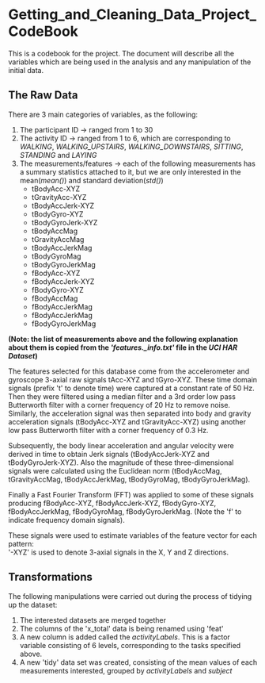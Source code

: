 # Getting_and_Cleaning_Data_Project_CodeBook
This is a codebook for the project. The document will describe all the variables which are being used in the analysis and any manipulation of the initial data.


## The Raw Data
There are 3 main categories of variables, as the following:
1. The participant ID    -> ranged from 1 to 30
2. The activity ID       -> ranged from 1 to 6, which are corresponding to *WALKING*, *WALKING_UPSTAIRS*, *WALKING_DOWNSTAIRS*, *SITTING*, *STANDING* and *LAYING*
3. The measurements/features  -> each of the following measurements has a summary statistics attached to it, but we are only interested in the mean(*mean()*) and standard deviation(*std()*)    
    + tBodyAcc-XYZ  
    + tGravityAcc-XYZ  
    + tBodyAccJerk-XYZ  
    + tBodyGyro-XYZ  
    + tBodyGyroJerk-XYZ  
    + tBodyAccMag  
    + tGravityAccMag  
    + tBodyAccJerkMag  
    + tBodyGyroMag  
    + tBodyGyroJerkMag  
    + fBodyAcc-XYZ  
    + fBodyAccJerk-XYZ  
    + fBodyGyro-XYZ  
    + fBodyAccMag  
    + fBodyAccJerkMag  
    + fBodyAccJerkMag  
    + fBodyGyroJerkMag 
     
**(Note: the list of measurements above and the following explanation about them is copied from the *'features._info.txt'* file in the *UCI HAR Dataset*)**

The features selected for this database come from the accelerometer and gyroscope 3-axial raw signals tAcc-XYZ and tGyro-XYZ. These time domain signals (prefix 't' to denote time) were captured at a constant rate of 50 Hz. Then they were filtered using a median filter and a 3rd order low pass Butterworth filter with a corner frequency of 20 Hz to remove noise. Similarly, the acceleration signal was then separated into body and gravity acceleration signals (tBodyAcc-XYZ and tGravityAcc-XYZ) using another low pass Butterworth filter with a corner frequency of 0.3 Hz. 

Subsequently, the body linear acceleration and angular velocity were derived in time to obtain Jerk signals (tBodyAccJerk-XYZ and tBodyGyroJerk-XYZ). Also the magnitude of these three-dimensional signals were calculated using the Euclidean norm (tBodyAccMag, tGravityAccMag, tBodyAccJerkMag, tBodyGyroMag, tBodyGyroJerkMag). 

Finally a Fast Fourier Transform (FFT) was applied to some of these signals producing fBodyAcc-XYZ, fBodyAccJerk-XYZ, fBodyGyro-XYZ, fBodyAccJerkMag, fBodyGyroMag, fBodyGyroJerkMag. (Note the 'f' to indicate frequency domain signals). 

These signals were used to estimate variables of the feature vector for each pattern:  
'-XYZ' is used to denote 3-axial signals in the X, Y and Z directions.


## Transformations
The following manipulations were carried out during the process of tidying up the dataset:
1. The interested datasets are merged together
2. The columns of the 'x_total' data is being renamed using 'feat'
3. A new column is added called the *activityLabels*. This is a factor variable consisting of 6 levels, corresponding to the tasks specified above.
4. A new 'tidy' data set was created, consisting of the mean values of each measurements interested, grouped by *activityLabels* and *subject*

